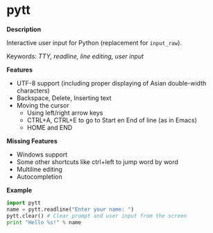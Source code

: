 pytt
====

**Description**

Interactive user input for Python (replacement for `input_raw`).


Keywords: _TTY, readline, line editing, user input_

**Features**
- UTF-8 support (including proper displaying of Asian double-width characters)
- Backspace, Delete, Inserting text
- Moving the cursor
  - Using left/right arrow keys
  - CTRL+A, CTRL+E to go to Start en End of line (as in Emacs)
  - HOME and END

**Missing Features**
- Windows support
- Some other shortcuts like ctrl+left to jump word by word
- Multiline editing
- Autocompletion

**Example**

```python
import pytt
name = pytt.readline("Enter your name: ")
pytt.clear() # Clear prompt and user input from the screen
print "Hello %s!" % name
```
